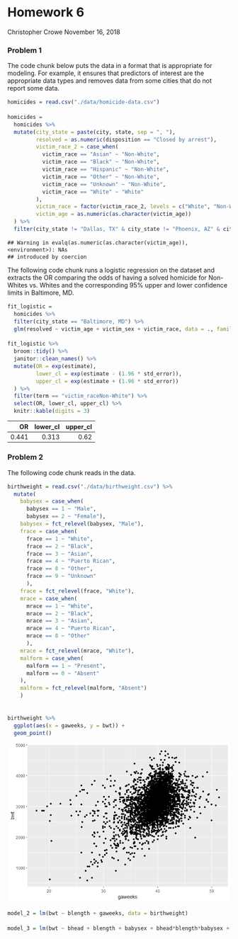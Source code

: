 Homework 6
================
Christopher Crowe
November 16, 2018

### Problem 1

The code chunk below puts the data in a format that is appropriate for modeling. For example, it ensures that predictors of interest are the appropriate data types and removes data from some cities that do not report some data.

``` r
homicides = read.csv("./data/homicide-data.csv")

homicides = 
  homicides %>% 
  mutate(city_state = paste(city, state, sep = ", "),
         resolved = as.numeric(disposition == "Closed by arrest"),
         victim_race_2 = case_when(
           victim_race == "Asian" ~ "Non-White",
           victim_race == "Black" ~ "Non-White",
           victim_race == "Hispanic" ~ "Non-White",
           victim_race == "Other" ~ "Non-White",
           victim_race == "Unknown" ~ "Non-White",
           victim_race == "White" ~ "White"
         ),
         victim_race = factor(victim_race_2, levels = c("White", "Non-White")),
         victim_age = as.numeric(as.character(victim_age))
  ) %>% 
  filter(city_state != "Dallas, TX" & city_state != "Phoenix, AZ" & city_state != "Kansas City, MO" & city_state != "Tulsa, AL")
```

    ## Warning in evalq(as.numeric(as.character(victim_age)), <environment>): NAs
    ## introduced by coercion

The following code chunk runs a logistic regression on the dataset and extracts the OR comparing the odds of having a solved homicide for Non-Whites vs. Whites and the corresponding 95% upper and lower confidence limits in Baltimore, MD.

``` r
fit_logistic = 
  homicides %>% 
  filter(city_state == "Baltimore, MD") %>% 
  glm(resolved ~ victim_age + victim_sex + victim_race, data = ., family = binomial())

fit_logistic %>% 
  broom::tidy() %>% 
  janitor::clean_names() %>% 
  mutate(OR = exp(estimate),
         lower_cl = exp(estimate - (1.96 * std_error)),
         upper_cl = exp(estimate + (1.96 * std_error))
  ) %>%
  filter(term == "victim_raceNon-White") %>% 
  select(OR, lower_cl, upper_cl) %>% 
  knitr::kable(digits = 3)
```

|     OR|  lower\_cl|  upper\_cl|
|------:|----------:|----------:|
|  0.441|      0.313|       0.62|

### Problem 2

The following code chunk reads in the data.

``` r
birthweight = read.csv("./data/birthweight.csv") %>% 
  mutate(
    babysex = case_when(
      babysex == 1 ~ "Male",
      babysex == 2 ~ "Female"),
    babysex = fct_relevel(babysex, "Male"),
    frace = case_when(
      frace == 1 ~ "White",
      frace == 2 ~ "Black",
      frace == 3 ~ "Asian",
      frace == 4 ~ "Puerto Rican",
      frace == 8 ~ "Other",
      frace == 9 ~ "Unknown"
      ),
    frace = fct_relevel(frace, "White"),
    mrace = case_when(
      mrace == 1 ~ "White",
      mrace == 2 ~ "Black",
      mrace == 3 ~ "Asian",
      mrace == 4 ~ "Puerto Rican",
      mrace == 8 ~ "Other"
      ),
    mrace = fct_relevel(mrace, "White"),
    malform = case_when(
      malform == 1 ~ "Present",
      malform == 0 ~ "Absent"
    ),
    malform = fct_relevel(malform, "Absent")
    )
  

birthweight %>% 
  ggplot(aes(x = gaweeks, y = bwt)) +
  geom_point()
```

![](p8105_hw6_clc2229_files/figure-markdown_github/unnamed-chunk-4-1.png)

``` r
model_2 = lm(bwt ~ blength + gaweeks, data = birthweight)

model_3 = lm(bwt ~ bhead + blength + babysex + bhead*blength*babysex + bhead*blength + bhead*babysex + blength+babysex, data = birthweight)
```

